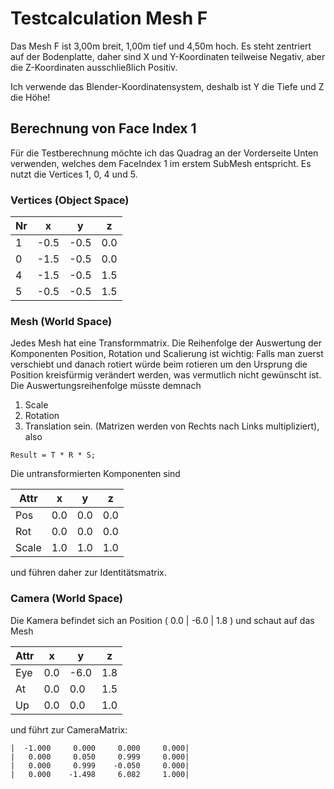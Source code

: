 # Testcalculation Mesh F
Das Mesh F ist 3,00m breit, 1,00m tief und 4,50m hoch. Es steht zentriert
auf der Bodenplatte, daher sind X und Y-Koordinaten teilweise Negativ,
aber die Z-Koordinaten ausschließlich Positiv.

Ich verwende das Blender-Koordinatensystem, deshalb ist Y die Tiefe und
Z die Höhe!

## Berechnung von Face Index 1
Für die Testberechnung möchte ich das Quadrag an der Vorderseite Unten
verwenden, welches dem FaceIndex 1 im erstem SubMesh entspricht.
Es nutzt die Vertices 1, 0, 4 und 5.

### Vertices (Object Space)

Nr |    x |    y |    z
---|------|------|------
 1 | -0.5 | -0.5 |  0.0
 0 | -1.5 | -0.5 |  0.0
 4 | -1.5 | -0.5 |  1.5
 5 | -0.5 | -0.5 |  1.5

### Mesh (World Space)
Jedes Mesh hat eine Transformmatrix.
Die Reihenfolge der Auswertung der Komponenten Position, Rotation und
Scalierung ist wichtig: Falls man zuerst verschiebt und danach rotiert
würde beim rotieren um den Ursprung die Position kreisfürmig verändert
werden, was vermutlich nicht gewünscht ist.
Die Auswertungsreihenfolge müsste demnach
1. Scale
2. Rotation
3. Translation
sein. (Matrizen werden von Rechts nach Links multipliziert), also
```
Result = T * R * S;
```
Die untransformierten Komponenten sind

 Attr  |    x |    y |    z
-------|------|------|------
 Pos   |  0.0 |  0.0 |  0.0
 Rot   |  0.0 |  0.0 |  0.0
 Scale |  1.0 |  1.0 |  1.0

und führen daher zur Identitätsmatrix.

### Camera (World Space)
Die Kamera befindet sich an Position (  0.0 | -6.0 |  1.8 ) und schaut auf
das Mesh

 Attr |    x |    y |    z
------|------|------|------
 Eye  |  0.0 | -6.0 |  1.8
 At   |  0.0 |  0.0 |  1.5
 Up   |  0.0 |  0.0 |  1.0

und führt zur CameraMatrix:
```
|  -1.000     0.000     0.000     0.000|
|   0.000     0.050     0.999     0.000|
|   0.000     0.999    -0.050     0.000|
|   0.000    -1.498     6.082     1.000|
```
